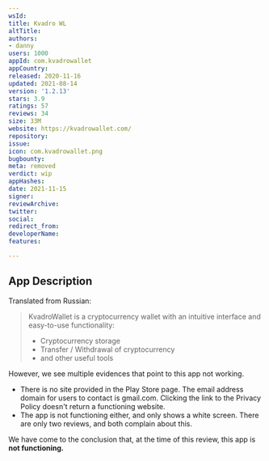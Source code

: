 ```yaml
---
wsId: 
title: Kvadro WL
altTitle: 
authors:
- danny
users: 1000
appId: com.kvadrowallet
appCountry: 
released: 2020-11-16
updated: 2021-08-14
version: '1.2.13'
stars: 3.9
ratings: 57
reviews: 34
size: 33M
website: https://kvadrowallet.com/
repository: 
issue: 
icon: com.kvadrowallet.png
bugbounty: 
meta: removed
verdict: wip
appHashes: 
date: 2021-11-15
signer: 
reviewArchive: 
twitter: 
social: 
redirect_from: 
developerName: 
features: 

---
```


## App Description

Translated from Russian:

> KvadroWallet is a cryptocurrency wallet with an intuitive interface and easy-to-use functionality:
>
> - Cryptocurrency storage
> - Transfer / Withdrawal of cryptocurrency
> - and other useful tools

However, we see multiple evidences that point to this app not working.

- There is no site provided in the Play Store page. The email address domain for users to contact is gmail.com. Clicking the link to the Privacy Policy doesn't return a functioning website.
- The app is not functioning either, and only shows a white screen. There are only two reviews, and both complain about this.

We have come to the conclusion that, at the time of this review, this app is **not functioning.**
